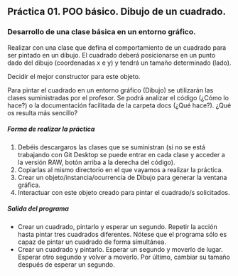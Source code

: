 ## Práctica 01. POO básico. Dibujo de un cuadrado. 
### Desarrollo de una clase básica en un entorno gráfico.
Realizar con una clase que defina el comportamiento de un cuadrado para ser pintado en un dibujo.
El cuadrado deberá posicionarse en un punto dado del dibujo (coordenadas x e y) y tendrá un tamaño determinado (lado).

Decidir el mejor constructor para este objeto.

Para pintar el cuadrado en un entorno gráfico (Dibujo) se utilizarán las clases suministradas por el profesor. Se podrá analizar el código (¿Cómo lo hace?) o la documentación facilitada de la carpeta docs (¿Qué hace?). ¿Qué os resulta más sencillo?

##### Forma de realizar la práctica
1. Debéis descargaros las clases que se suministran (si no se está trabajando con Git Desktop se puede entrar en cada clase y acceder a la versión RAW, botón arriba a la derecha del código).
2. Copiarlas al mismo directorio en el que vayamos a realizar la práctica.
3. Crear un objeto/instancia/ocurrencia de Dibujo para generar la ventana gráfica.
4. Interactuar con este objeto creado para pintar el cuadrado/s solicitados.

##### Salida del programa
* Crear un cuadrado, pintarlo y esperar un segundo. Repetir la acción hasta pintar tres cuadrados diferentes. Nótese que el programa sólo es capaz de pintar un cuadrado de forma simultánea.
* Crear un cuadrado y pintarlo. Esperar un segundo y moverlo de lugar. Esperar otro segundo y volver a moverlo. Por último, cambiar su tamaño después de esperar un segundo.



